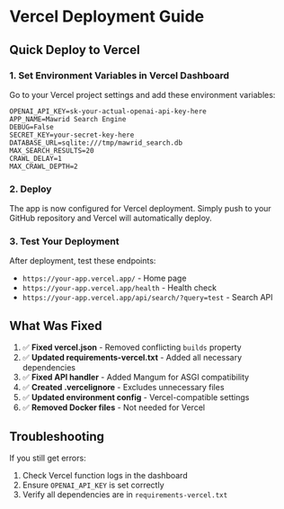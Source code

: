 # Vercel Deployment Guide

## Quick Deploy to Vercel

### 1. Set Environment Variables in Vercel Dashboard

Go to your Vercel project settings and add these environment variables:

```
OPENAI_API_KEY=sk-your-actual-openai-api-key-here
APP_NAME=Mawrid Search Engine
DEBUG=False
SECRET_KEY=your-secret-key-here
DATABASE_URL=sqlite:///tmp/mawrid_search.db
MAX_SEARCH_RESULTS=20
CRAWL_DELAY=1
MAX_CRAWL_DEPTH=2
```

### 2. Deploy

The app is now configured for Vercel deployment. Simply push to your GitHub repository and Vercel will automatically deploy.

### 3. Test Your Deployment

After deployment, test these endpoints:
- `https://your-app.vercel.app/` - Home page
- `https://your-app.vercel.app/health` - Health check
- `https://your-app.vercel.app/api/search/?query=test` - Search API

## What Was Fixed

1. ✅ **Fixed vercel.json** - Removed conflicting `builds` property
2. ✅ **Updated requirements-vercel.txt** - Added all necessary dependencies
3. ✅ **Fixed API handler** - Added Mangum for ASGI compatibility
4. ✅ **Created .vercelignore** - Excludes unnecessary files
5. ✅ **Updated environment config** - Vercel-compatible settings
6. ✅ **Removed Docker files** - Not needed for Vercel

## Troubleshooting

If you still get errors:
1. Check Vercel function logs in the dashboard
2. Ensure `OPENAI_API_KEY` is set correctly
3. Verify all dependencies are in `requirements-vercel.txt`
